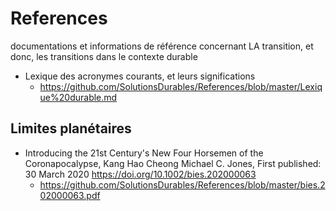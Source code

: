 # References
documentations et informations de référence concernant LA transition, et donc, les transitions dans le contexte durable

* Lexique des acronymes courants, et leurs significations
  * https://github.com/SolutionsDurables/References/blob/master/Lexique%20durable.md

## Limites planétaires
* Introducing the 21st Century's New Four Horsemen of the Coronapocalypse, Kang Hao Cheong  Michael C. Jones, First published: 30 March 2020 https://doi.org/10.1002/bies.202000063
  * https://github.com/SolutionsDurables/References/blob/master/bies.202000063.pdf
